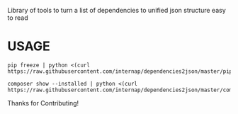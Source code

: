 Library of tools to turn a list of dependencies to unified json structure easy to read

USAGE
=====

```
pip freeze | python <(curl https://raw.githubusercontent.com/internap/dependencies2json/master/pip_dependencies2json.py)

composer show --installed | python <(curl https://raw.githubusercontent.com/internap/dependencies2json/master/composer_dependencies2json.py)
```

Thanks for Contributing!
